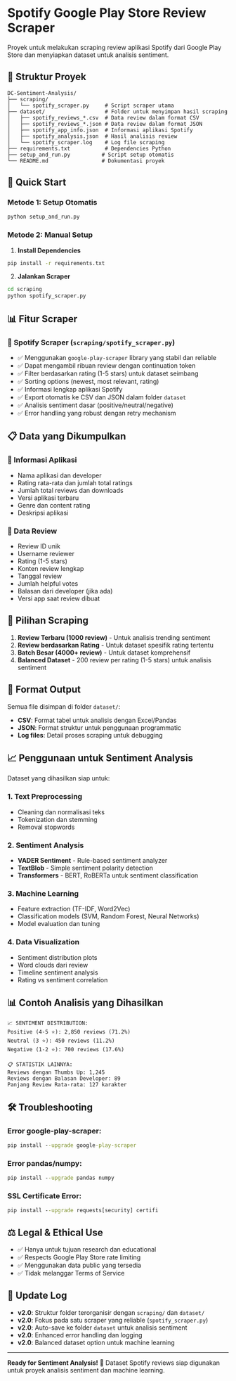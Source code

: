 # Spotify Google Play Store Review Scraper

Proyek untuk melakukan scraping review aplikasi Spotify dari Google Play Store dan menyiapkan dataset untuk analisis sentiment.

## 📁 Struktur Proyek

```
DC-Sentiment-Analysis/
├── scraping/
│   └── spotify_scraper.py     # Script scraper utama
├── dataset/                   # Folder untuk menyimpan hasil scraping
│   ├── spotify_reviews_*.csv  # Data review dalam format CSV
│   ├── spotify_reviews_*.json # Data review dalam format JSON
│   ├── spotify_app_info.json  # Informasi aplikasi Spotify
│   ├── spotify_analysis.json  # Hasil analisis review
│   └── spotify_scraper.log    # Log file scraping
├── requirements.txt           # Dependencies Python
├── setup_and_run.py          # Script setup otomatis
└── README.md                 # Dokumentasi proyek
```

## 🚀 Quick Start

### Metode 1: Setup Otomatis
```cmd
python setup_and_run.py
```

### Metode 2: Manual Setup

1. **Install Dependencies**
```cmd
pip install -r requirements.txt
```

2. **Jalankan Scraper**
```cmd
cd scraping
python spotify_scraper.py
```

## 📊 Fitur Scraper

### 🎵 Spotify Scraper (`scraping/spotify_scraper.py`)
- ✅ Menggunakan `google-play-scraper` library yang stabil dan reliable
- ✅ Dapat mengambil ribuan review dengan continuation token
- ✅ Filter berdasarkan rating (1-5 stars) untuk dataset seimbang
- ✅ Sorting options (newest, most relevant, rating)
- ✅ Informasi lengkap aplikasi Spotify
- ✅ Export otomatis ke CSV dan JSON dalam folder `dataset`
- ✅ Analisis sentiment dasar (positive/neutral/negative)
- ✅ Error handling yang robust dengan retry mechanism

## 📋 Data yang Dikumpulkan

### 📱 Informasi Aplikasi
- Nama aplikasi dan developer
- Rating rata-rata dan jumlah total ratings
- Jumlah total reviews dan downloads
- Versi aplikasi terbaru
- Genre dan content rating
- Deskripsi aplikasi

### 📝 Data Review
- Review ID unik
- Username reviewer
- Rating (1-5 stars)
- Konten review lengkap
- Tanggal review
- Jumlah helpful votes
- Balasan dari developer (jika ada)
- Versi app saat review dibuat

## 🔧 Pilihan Scraping

1. **Review Terbaru (1000 review)** - Untuk analisis trending sentiment
2. **Review berdasarkan Rating** - Untuk dataset spesifik rating tertentu
3. **Batch Besar (4000+ review)** - Untuk dataset komprehensif
4. **Balanced Dataset** - 200 review per rating (1-5 stars) untuk analisis sentiment

## 💾 Format Output

Semua file disimpan di folder `dataset/`:

- **CSV**: Format tabel untuk analisis dengan Excel/Pandas
- **JSON**: Format struktur untuk penggunaan programmatic
- **Log files**: Detail proses scraping untuk debugging

## 📈 Penggunaan untuk Sentiment Analysis

Dataset yang dihasilkan siap untuk:

### 1. Text Preprocessing
- Cleaning dan normalisasi teks
- Tokenization dan stemming
- Removal stopwords

### 2. Sentiment Analysis
- **VADER Sentiment** - Rule-based sentiment analyzer
- **TextBlob** - Simple sentiment polarity detection
- **Transformers** - BERT, RoBERTa untuk sentiment classification

### 3. Machine Learning
- Feature extraction (TF-IDF, Word2Vec)
- Classification models (SVM, Random Forest, Neural Networks)
- Model evaluation dan tuning

### 4. Data Visualization
- Sentiment distribution plots
- Word clouds dari review
- Timeline sentiment analysis
- Rating vs sentiment correlation

## 📊 Contoh Analisis yang Dihasilkan

```
📈 SENTIMENT DISTRIBUTION:
Positive (4-5 ⭐): 2,850 reviews (71.2%)
Neutral (3 ⭐): 450 reviews (11.2%)
Negative (1-2 ⭐): 700 reviews (17.6%)

📋 STATISTIK LAINNYA:
Reviews dengan Thumbs Up: 1,245
Reviews dengan Balasan Developer: 89
Panjang Review Rata-rata: 127 karakter
```

## 🛠️ Troubleshooting

### Error google-play-scraper:
```cmd
pip install --upgrade google-play-scraper
```

### Error pandas/numpy:
```cmd
pip install --upgrade pandas numpy
```

### SSL Certificate Error:
```cmd
pip install --upgrade requests[security] certifi
```

## ⚖️ Legal & Ethical Use

- ✅ Hanya untuk tujuan research dan educational
- ✅ Respects Google Play Store rate limiting
- ✅ Menggunakan data public yang tersedia
- ✅ Tidak melanggar Terms of Service

## 🔄 Update Log

- **v2.0**: Struktur folder terorganisir dengan `scraping/` dan `dataset/`
- **v2.0**: Fokus pada satu scraper yang reliable (`spotify_scraper.py`)
- **v2.0**: Auto-save ke folder `dataset` untuk analisis sentiment
- **v2.0**: Enhanced error handling dan logging
- **v2.0**: Balanced dataset option untuk machine learning

---

**Ready for Sentiment Analysis!** 🚀
Dataset Spotify reviews siap digunakan untuk proyek analisis sentiment dan machine learning.
